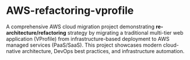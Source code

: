 # AWS-refactoring-vprofile
A comprehensive AWS cloud migration project demonstrating **re-architecture/refactoring** strategy by migrating a traditional multi-tier web application (VProfile) from infrastructure-based deployment to AWS managed services (PaaS/SaaS). This project showcases modern cloud-native architecture, DevOps best practices, and infrastructure automation.
